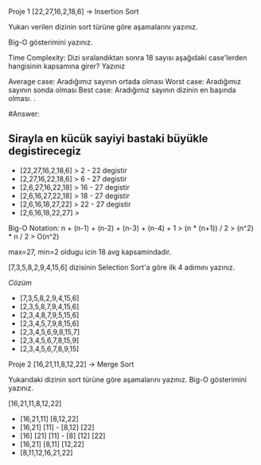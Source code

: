 Proje 1
[22,27,16,2,18,6] -> Insertion Sort

Yukarı verilen dizinin sort türüne göre aşamalarını yazınız.

Big-O gösterimini yazınız.

Time Complexity: Dizi sıralandıktan sonra 18 sayısı aşağıdaki case'lerden hangisinin kapsamına girer? Yazınız

Average case: Aradığımız sayının ortada olması
Worst case: Aradığımız sayının sonda olması
Best case: Aradığımız sayının dizinin en başında olması.
.

#Answer:

Sirayla en kücük sayiyi bastaki büyükle degistirecegiz
- 
- [22,27,16,2,18,6] > 2 - 22 degistir
- [2,27,16,22,18,6] > 6 - 27 degistir
- [2,6,27,16,22,18] > 16 - 27 degistir
- [2,6,16,27,22,18] > 18 - 27 degistir
- [2,6,16,18,27,22] > 22 - 27 degistir
- [2,6,16,18,22,27] >

Big-O Notation:
n + (n-1) + (n-2) + (n-3) + (n-4) + 1 > 
(n * (n+1)) / 2 > 
(n^2) * n / 2 > 
O(n^2)

max=27, min=2 oldugu icin 18 avg kapsamindadir.

<!-- 2.  -->

[7,3,5,8,2,9,4,15,6] dizisinin Selection Sort'a göre ilk 4 adımını yazınız.

*Cözüm*

- [7,3,5,8,2,9,4,15,6]
- [2,3,5,8,7,9,4,15,6]
- [2,3,4,8,7,9,5,15,6]
- [2,3,4,5,7,9,8,15,6]
- [2,3,4,5,6,9,8,15,7]
- [2,3,4,5,6,7,8,15,9]
- [2,3,4,5,6,7,8,9,15]


Proje 2
[16,21,11,8,12,22] -> Merge Sort

Yukarıdaki dizinin sort türüne göre aşamalarını yazınız.
Big-O gösterimini yazınız.

[16,21,11,8,12,22]

- [16,21,11] [8,12,22]
- [16,21] [11] - [8,12] [22]
- [16] [21] [11] - [8] [12] [22]
- [16,21] [8,11] [12,22]
- [8,11,12,16,21,22]


